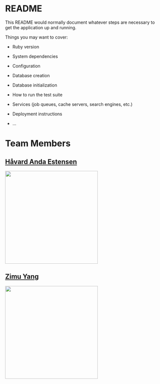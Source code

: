 # README

This README would normally document whatever steps are necessary to get the
application up and running.

Things you may want to cover:

* Ruby version

* System dependencies

* Configuration

* Database creation

* Database initialization

* How to run the test suite

* Services (job queues, cache servers, search engines, etc.)

* Deployment instructions

* ...

# Team Members

## [Håvard Anda Estensen](https://github.com/estensen)

<img width="300" height="300" src="https://user-images.githubusercontent.com/9142800/31416791-55126e9e-ade0-11e7-8577-e4d0b03b4fc7.jpg">

## [Zimu Yang](https://github.com/Niffery)

<img width="300" height="300" src="https://user-images.githubusercontent.com/26055040/31419466-e3651132-adf0-11e7-92d1-5648bcc4e7da.png">
